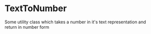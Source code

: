 # TextToNumber
Some utility class which takes a number in it's text representation and return in number form
